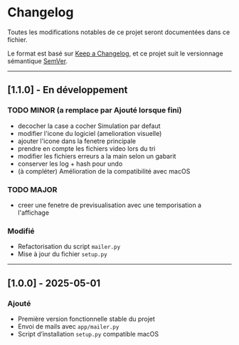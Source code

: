 # Changelog

Toutes les modifications notables de ce projet seront documentées dans ce fichier.

Le format est basé sur [Keep a Changelog](https://keepachangelog.com/fr/1.0.0/), et ce projet suit le versionnage sémantique [SemVer](https://semver.org/lang/fr/).

---

## [1.1.0] - En développement

### TODO MINOR (a remplace par Ajouté lorsque fini)
- decocher la case a cocher Simulation par defaut
- modifier l'icone du logiciel (amelioration visuelle)
- ajouter l'icone dans la fenetre principale
- prendre en compte les fichiers video lors du tri
- modifier les fichiers erreurs a la main selon un gabarit
- conserver les log + hash pour undo
- (à compléter) Amélioration de la compatibilité avec macOS

### TODO MAJOR 
- creer une fenetre de previsualisation avec une temporisation a l'affichage

### Modifié
- Refactorisation du script `mailer.py`
- Mise à jour du fichier `setup.py`

---

## [1.0.0] - 2025-05-01

### Ajouté
- Première version fonctionnelle stable du projet
- Envoi de mails avec `app/mailer.py`
- Script d’installation `setup.py` compatible macOS
